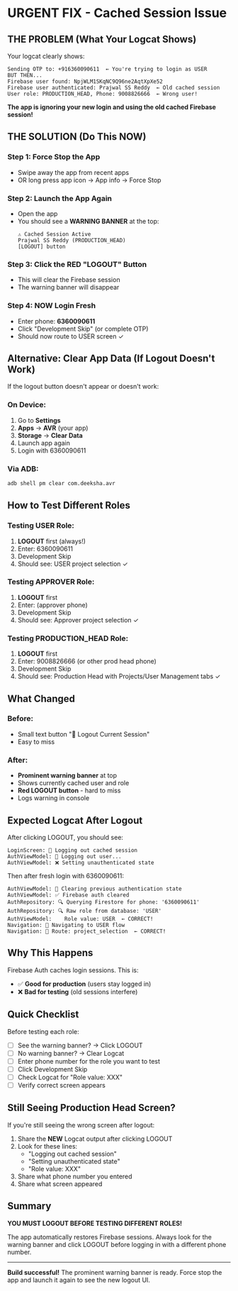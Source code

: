 # URGENT FIX - Cached Session Issue

## THE PROBLEM (What Your Logcat Shows)

Your logcat clearly shows:
```
Sending OTP to: +916360090611  ← You're trying to login as USER
BUT THEN...
Firebase user found: NpjWLM1SKqNC9Q96ne2AqtXpXe52
Firebase user authenticated: Prajwal SS Reddy  ← Old cached session
User role: PRODUCTION_HEAD, Phone: 9008826666  ← Wrong user!
```

**The app is ignoring your new login and using the old cached Firebase session!**

## THE SOLUTION (Do This NOW)

### Step 1: Force Stop the App
- Swipe away the app from recent apps
- OR long press app icon → App info → Force Stop

### Step 2: Launch the App Again
- Open the app
- You should see a **WARNING BANNER** at the top:
  ```
  ⚠️ Cached Session Active
  Prajwal SS Reddy (PRODUCTION_HEAD)
  [LOGOUT] button
  ```

### Step 3: Click the RED "LOGOUT" Button
- This will clear the Firebase session
- The warning banner will disappear

### Step 4: NOW Login Fresh
- Enter phone: **6360090611**
- Click "Development Skip" (or complete OTP)
- Should now route to USER screen ✓

## Alternative: Clear App Data (If Logout Doesn't Work)

If the logout button doesn't appear or doesn't work:

### On Device:
1. Go to **Settings**
2. **Apps** → **AVR** (your app)
3. **Storage** → **Clear Data**
4. Launch app again
5. Login with 6360090611

### Via ADB:
```bash
adb shell pm clear com.deeksha.avr
```

## How to Test Different Roles

### Testing USER Role:
1. **LOGOUT** first (always!)
2. Enter: 6360090611
3. Development Skip
4. Should see: USER project selection ✓

### Testing APPROVER Role:
1. **LOGOUT** first
2. Enter: (approver phone)
3. Development Skip
4. Should see: Approver project selection ✓

### Testing PRODUCTION_HEAD Role:
1. **LOGOUT** first
2. Enter: 9008826666 (or other prod head phone)
3. Development Skip
4. Should see: Production Head with Projects/User Management tabs ✓

## What Changed

### Before:
- Small text button "🚪 Logout Current Session"
- Easy to miss

### After:
- **Prominent warning banner** at top
- Shows currently cached user and role
- **Red LOGOUT button** - hard to miss
- Logs warning in console

## Expected Logcat After Logout

After clicking LOGOUT, you should see:
```
LoginScreen: 🔄 Logging out cached session
AuthViewModel: 🔄 Logging out user...
AuthViewModel: ❌ Setting unauthenticated state
```

Then after fresh login with 6360090611:
```
AuthViewModel: 🧹 Clearing previous authentication state
AuthViewModel: ✅ Firebase auth cleared
AuthRepository: 🔍 Querying Firestore for phone: '6360090611'
AuthRepository: 🔍 Raw role from database: 'USER'
AuthViewModel:    Role value: USER  ← CORRECT!
Navigation: 🎯 Navigating to USER flow
Navigation: 🚀 Route: project_selection  ← CORRECT!
```

## Why This Happens

Firebase Auth caches login sessions. This is:
- ✅ **Good for production** (users stay logged in)
- ❌ **Bad for testing** (old sessions interfere)

## Quick Checklist

Before testing each role:
- [ ] See the warning banner? → Click LOGOUT
- [ ] No warning banner? → Clear Logcat
- [ ] Enter phone number for the role you want to test
- [ ] Click Development Skip
- [ ] Check Logcat for "Role value: XXX"
- [ ] Verify correct screen appears

## Still Seeing Production Head Screen?

If you're still seeing the wrong screen after logout:

1. Share the **NEW** Logcat output after clicking LOGOUT
2. Look for these lines:
   - "Logging out cached session"
   - "Setting unauthenticated state"
   - "Role value: XXX"
3. Share what phone number you entered
4. Share what screen appeared

## Summary

**YOU MUST LOGOUT BEFORE TESTING DIFFERENT ROLES!**

The app automatically restores Firebase sessions. Always look for the warning banner and click LOGOUT before logging in with a different phone number.

---

**Build successful!** The prominent warning banner is ready. Force stop the app and launch it again to see the new logout UI.


